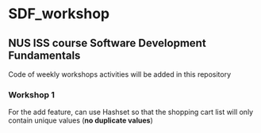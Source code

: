 # SDF_workshop

## NUS ISS course Software Development Fundamentals

Code of weekly workshops activities will be added in this repository


### Workshop 1
For the add feature, can use Hashset so that the shopping cart list will only contain unique values (**no duplicate values**)